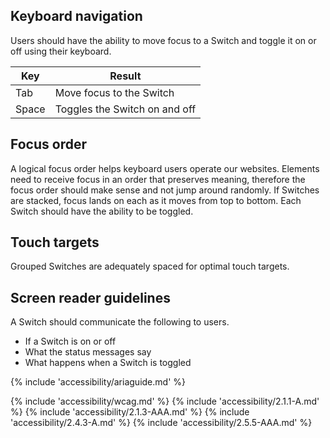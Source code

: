 ## Keyboard navigation

Users should have the ability to move focus to a Switch and toggle it on or off using their keyboard.

<!-- add image 
{% example palette="light",
            alt="",
            src="../" %}
            -->

<rh-table>
  <table>
    <thead>
      <tr>
        <th scope="col" data-label="Element">Key</th>
        <th scope="col" data-label="Character count">Result</th>
      </tr>
    </thead>
    <tbody>
      <tr>
        <td scope="col" data-label="Key">Tab</td>
        <td scope="col" data-label="Result">Move focus to the Switch</td>
      </tr>
      <tr>
        <td scope="col" data-label="Key">Space</td>
        <td scope="col" data-label="Result">Toggles the Switch on and off</td>
      </tr>
    </tbody>
  </table>
</rh-table>

## Focus order

A logical focus order helps keyboard users operate our websites. Elements need to receive focus in an order that preserves meaning, therefore the focus order should make sense and not jump around randomly. If Switches are stacked, focus lands on each as it moves from top to bottom. Each Switch should have the ability to be toggled.

<!-- add image 
{% example palette="light",
            alt="",
            src="../" %}
            -->

## Touch targets

Grouped Switches are adequately spaced for optimal touch targets.

<!-- add image 
{% example palette="light",
            alt="",
            src="../" %}
            -->

## Screen reader guidelines

A Switch should communicate the following to users.

- If a Switch is on or off
- What the status messages say
- What happens when a Switch is toggled

{% include 'accessibility/ariaguide.md' %}

{% include 'accessibility/wcag.md' %}
{% include 'accessibility/2.1.1-A.md' %}
{% include 'accessibility/2.1.3-AAA.md' %}
{% include 'accessibility/2.4.3-A.md' %}
{% include 'accessibility/2.5.5-AAA.md' %}